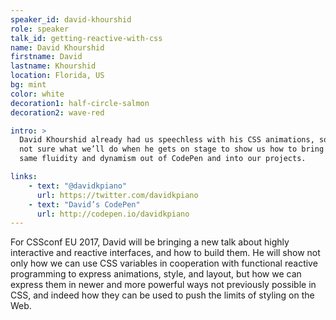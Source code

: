 ```yaml
---
speaker_id: david-khourshid
role: speaker
talk_id: getting-reactive-with-css
name: David Khourshid
firstname: David
lastname: Khourshid
location: Florida, US
bg: mint
color: white
decoration1: half-circle-salmon
decoration2: wave-red

intro: >
  David Khourshid already had us speechless with his CSS animations, so we’re
  not sure what we’ll do when he gets on stage to show us how to bring that
  same fluidity and dynamism out of CodePen and into our projects.

links:
    - text: "@davidkpiano"
      url: https://twitter.com/davidkpiano
    - text: "David’s CodePen"
      url: http://codepen.io/davidkpiano
---
```


<p>
For CSSconf EU 2017, David will be bringing a new talk about highly interactive and reactive interfaces, and how to build them. He will show not only how we can use CSS variables in cooperation with functional reactive programming to express animations, style, and layout, but how we can express them in newer and more powerful ways not previously possible in CSS, and indeed how they can be used to push the limits of styling on the Web.
</p>
